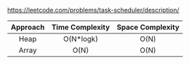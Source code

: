 https://leetcode.com/problems/task-scheduler/description/

| Approach | Time Complexity | Space Complexity |
| :------: | :-------------: | :--------------: |
|   Heap   |   O(N\*logk)    |       O(N)       |
|  Array   |      O(N)       |       O(N)       |
